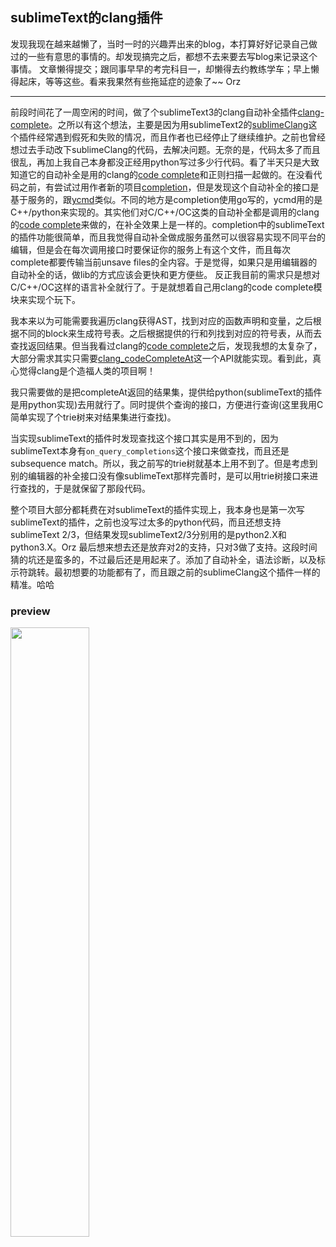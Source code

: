 ## sublimeText的clang插件

发现我现在越来越懒了，当时一时的兴趣弄出来的blog，本打算好好记录自己做过的一些有意思的事情的。却发现搞完之后，都想不去来要去写blog来记录这个事情。
文章懒得提交；跟同事早早的考完科目一，却懒得去约教练学车；早上懒得起床，等等这些。看来我果然有些拖延症的迹象了~~ Orz

------
前段时间花了一周空闲的时间，做了个sublimeText3的clang自动补全插件[clang-complete](https://github.com/lvzixun/clang-complete)。之所以有这个想法，主要是因为用sublimeText2的[sublimeClang](https://github.com/quarnster/SublimeClang)这个插件经常遇到假死和失败的情况，而且作者也已经停止了继续维护。之前也曾经想过去手动改下sublimeClang的代码，去解决问题。无奈的是，代码太多了而且很乱，再加上我自己本身都没正经用python写过多少行代码。看了半天只是大致知道它的自动补全是用的clang的[code complete](http://clang.llvm.org/doxygen/group__CINDEX__CODE__COMPLET.html)和正则扫描一起做的。在没看代码之前，有尝试过用作者新的项目[completion](https://github.com/quarnster/completion)，但是发现这个自动补全的接口是基于服务的，跟[ycmd](https://github.com/Valloric/ycmd)类似。不同的地方是completion使用go写的，ycmd用的是C++/python来实现的。其实他们对C/C++/OC这类的自动补全都是调用的clang的[code complete](http://clang.llvm.org/doxygen/group__CINDEX__CODE__COMPLET.html)来做的，在补全效果上是一样的。completion中的sublimeText的插件功能很简单，而且我觉得自动补全做成服务虽然可以很容易实现不同平台的编辑，但是会在每次调用接口时要保证你的服务上有这个文件，而且每次complete都要传输当前unsave files的全内容。于是觉得，如果只是用编辑器的自动补全的话，做lib的方式应该会更快和更方便些。 反正我目前的需求只是想对C/C++/OC这样的语言补全就行了。于是就想着自己用clang的code complete模块来实现个玩下。

我本来以为可能需要我遍历clang获得AST，找到对应的函数声明和变量，之后根据不同的block来生成符号表。之后根据提供的行和列找到对应的符号表，从而去查找返回结果。但当我看过clang的[code complete](http://clang.llvm.org/doxygen/group__CINDEX__CODE__COMPLET.html)之后，发现我想的太复杂了，大部分需求其实只需要[clang_codeCompleteAt](http://clang.llvm.org/doxygen/group__CINDEX__CODE__COMPLET.html#ga50fedfa85d8d1517363952f2e10aa3bf)这一个API就能实现。看到此，真心觉得clang是个造福人类的项目啊！


我只需要做的是把completeAt返回的结果集，提供给python(sublimeText的插件是用python实现)去用就行了。同时提供个查询的接口，方便进行查询(这里我用C简单实现了个trie树来对结果集进行查找)。

当实现sublimeText的插件时发现查找这个接口其实是用不到的，因为sublimeText本身有`on_query_completions`这个接口来做查找，而且还是subsequence match。所以，我之前写的trie树就基本上用不到了。但是考虑到别的编辑器的补全接口没有像sublimeText那样完善时，是可以用trie树接口来进行查找的，于是就保留了那段代码。

整个项目大部分都耗费在对sublimeText的插件实现上，我本身也是第一次写sublimeText的插件，之前也没写过太多的python代码，而且还想支持sublimeText 2/3，但结果发现sublimeText2/3分别用的是python2.X和python3.X。Orz
最后想来想去还是放弃对2的支持，只对3做了支持。这段时间猜的坑还是蛮多的，不过最后还是用起来了。添加了自动补全，语法诊断，以及标示符跳转。最初想要的功能都有了，而且跟之前的sublimeClang这个插件一样的精准。哈哈

### preview
<img src="http://ww4.sinaimg.cn/large/7608d17fgw1eo4dgrggc0g20da0bi44p.gif" width="50%" />